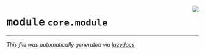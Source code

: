 <!-- markdownlint-disable -->

<a href="https://github.com/tjyuyao/ice-learn/blob/main/ice/core/module.py"><img align="right" style="float:right;" src="https://img.shields.io/badge/-source-cccccc?style=flat-square"></a>

# <kbd>module</kbd> `core.module`








---

_This file was automatically generated via [lazydocs](https://github.com/ml-tooling/lazydocs)._
